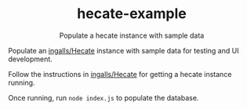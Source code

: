 <h1 align='center'>hecate-example</h1>

<p align=center>Populate a hecate instance with sample data</p>

Populate an [ingalls/Hecate](https://github.com/ingalls/hecate) instance with sample data for testing and UI development.

Follow the instructions in [ingalls/Hecate](https://github.com/ingalls/hecate) for getting a hecate instance running.

Once running, run `node index.js` to populate the database.
